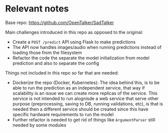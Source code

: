 # Relevant notes

Base repo: https://github.com/OpenTalker/SadTalker

Main challenges introduced in this repo as opposed to the original:
- Create a `POST /predict` API using Flask to make predictions
- The API now handles images/audio when running predictions instead of loading those from the filesystem
- Refactor the code the separate the model initialization from model prediction and also to separate the config

Things not included in this repo so far that are needed:
- Dockerize the repo (Docker, Kubernetes): The idea behind this, is to be able to run the prediction as an independent service, that way if scalability is an issue we can create more replicas of the service. This service is not intended to run alognisde a web service that serve other purpose (preprocessing, saving to DB, running validations, etc), is that is needed then a different service should be created since this have specific hardware requirements to run the model
- Further refactor is needed to get rid of things like `ArgumentParser` still needed by some modules

